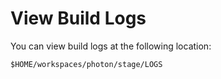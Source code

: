 # View Build Logs

You can view build logs at the following location:

```
$HOME/workspaces/photon/stage/LOGS
```
